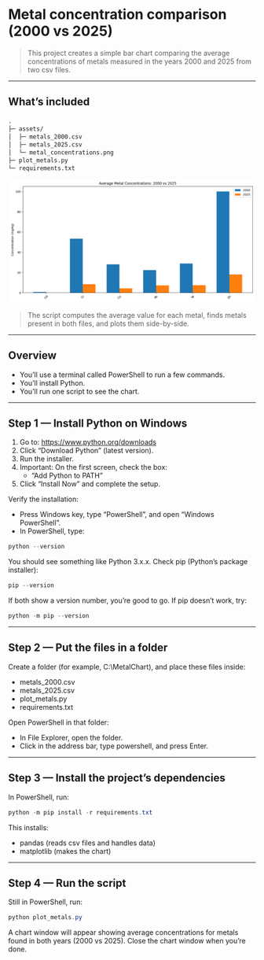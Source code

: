 # Metal concentration comparison (2000 vs 2025)

>This project creates a simple bar chart comparing the average concentrations of metals measured in the years 2000 and 2025 from two csv files. 

---

## What’s included

```
.
├─ assets/
│  ├─ metals_2000.csv
│  ├─ metals_2025.csv
│  └─ metal_concentrations.png
├─ plot_metals.py
└─ requirements.txt
```

![This is Figure.png](https://github.com/borstlayton/Metal-Comparison/blob/main/assets/Figure.png)

> The script computes the average value for each metal, finds metals present in both files, and plots them side-by-side.

---

## Overview

- You’ll use a terminal called PowerShell to run a few commands.
- You’ll install Python.
- You’ll run one script to see the chart.

---

## Step 1 — Install Python on Windows

1. Go to: https://www.python.org/downloads
2. Click “Download Python” (latest version).
3. Run the installer.
4. Important: On the first screen, check the box:
   - “Add Python to PATH”
5. Click “Install Now” and complete the setup.

Verify the installation:
- Press Windows key, type “PowerShell”, and open “Windows PowerShell”.
- In PowerShell, type:

```powershell
python --version
```

You should see something like Python 3.x.x.
Check pip (Python’s package installer):

```powershell
pip --version
```

If both show a version number, you’re good to go.
If pip doesn’t work, try:

```powershell
python -m pip --version
```

---

## Step 2 — Put the files in a folder

Create a folder (for example, C:\MetalChart), and place these files inside:

- metals_2000.csv
- metals_2025.csv
- plot_metals.py
- requirements.txt

Open PowerShell in that folder:

- In File Explorer, open the folder.
- Click in the address bar, type powershell, and press Enter.

---

## Step 3 — Install the project’s dependencies

In PowerShell, run:

```powershell
python -m pip install -r requirements.txt
```

This installs:

- pandas (reads csv files and handles data)
- matplotlib (makes the chart)

---

## Step 4 — Run the script

Still in PowerShell, run:

```powershell
python plot_metals.py
```

A chart window will appear showing average concentrations for metals found in both years (2000 vs 2025). Close the chart window when you’re done.
